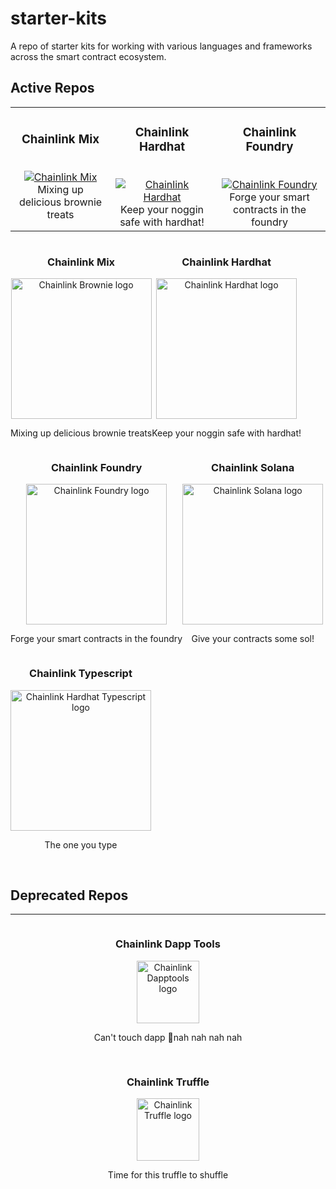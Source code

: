 # starter-kits
A repo of starter kits for working with various languages and frameworks across the smart contract ecosystem. 

## Active Repos
|                                                                                                                                                                            |                                                                                                                                                                                         |                                                                                                                                                                                              |
| :------------------------------------------------------------------------------------------------------------------------------------------------------------------------: | :-------------------------------------------------------------------------------------------------------------------------------------------------------------------------------------: | :------------------------------------------------------------------------------------------------------------------------------------------------------------------------------------------: |
| <h3>Chainlink Mix</h3> <br/>  [![Chainlink Mix](./img/chainlink-brownie.png)](https://github.com/smartcontractkit/chainlink-mix)  <br/> Mixing up delicious brownie treats | <h3>Chainlink Hardhat</h3> <br/> [![Chainlink Hardhat](./img/chainlink-hardhat.png)](https://github.com/smartcontractkit/hardhat-starter-kit) <br/> Keep your noggin safe with hardhat! | <h3>Chainlink Foundry</h3><br/> [![Chainlink Foundry](./img/chainlink-foundry.png)](https://github.com/smartcontractkit/foundry-starter-kit)  <br/>Forge your smart contracts in the foundry |

<div style="display: flex;flex-wrap: wrap; text-align:center">
<div>
<h3 style=""> Chainlink Mix </h3>
<a href="https://github.com/smartcontractkit/chainlink-mix" target="_blank">
<img src="./img/chainlink-brownie.png" width="225" alt="Chainlink Brownie logo">
</a>
<p> Mixing up delicious brownie treats </p>
</div>
<div>
<h3 style=""> Chainlink Hardhat </h3>
<a href="https://github.com/smartcontractkit/hardhat-starter-kit" target="_blank">
<img src="./img/chainlink-hardhat.png" width="225" alt="Chainlink Hardhat logo">
</a>
<p> Keep your noggin safe with hardhat!</p>
</div>
<div>
<h3 style=""> Chainlink Foundry </h3>
<a href="https://github.com/smartcontractkit/foundry-starter-kit" target="_blank">
<img src="./img/chainlink-foundry.png" width="225" alt="Chainlink Foundry logo">
</a>
<p> Forge your smart contracts in the foundry </p>
</div>
<div>
<h3 style=""> Chainlink Solana </h3>
<a href="https://github.com/smartcontractkit/solana-starter-kit" target="_blank">
<img src="./img/chainlink-solana.png" width="225" alt="Chainlink Solana logo">
</a>
<p> Give your contracts some sol! </p>
</div>
<div>
<h3 style=""> Chainlink Typescript </h3>
<a href="https://github.com/smartcontractkit/hardhat-starter-kit/tree/typescript" target="_blank">
<img src="./img/chainlink-hardhat-typescript.png" width="225" alt="Chainlink Hardhat Typescript logo">
</a>
<p>The one you type </p>
</div>

</div>
<br/>

## Deprecated Repos
---
<div style="display: grid; grid-template-columns: repeat(auto-fit, minmax(320px, 1fr)); grid-gap: 1rem; text-align:center">
<div>
<h3 style=""> Chainlink Dapp Tools </h3>
<a href="https://github.com/smartcontractkit/dapptools-starter-kit" target="_blank">
<img src="./img/chainlink-dapptools.png" width="100" alt="Chainlink Dapptools logo">
</a>
<p>Can't touch dapp 🎵nah nah nah nah</p>
</div>
<div>
<h3 style=""> Chainlink Truffle </h3>
<a href="https://github.com/smartcontractkit/truffle-starter-kit" target="_blank">
<img src="./img/chainlink-truffle.png" width="100" alt="Chainlink Truffle logo">
</a>
<p>Time for this truffle to shuffle </p>
</div>
</div>
<br/>